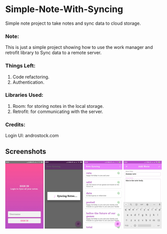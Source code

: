 # Simple-Note-With-Syncing
Simple note project to take notes and sync data to cloud storage.

### Note: 
This is just a simple project showing how to use the work manager and retrofit library to Sync data to a remote server. 

### Things Left:
1. Code refactoring.
2. Authentication.

### Libraries Used:
1. Room: for storing notes in the local storage.
2. Retrofit: for communicating with the server.

### Credits:
Login UI: androstock.com

## Screenshots

<p float="left">
  <img src="https://github.com/abhishekhugetech/Simple-Note-With-Syncing/blob/master/shots/1.jfif?raw=true" width="24%" />
  <img src="https://github.com/abhishekhugetech/Simple-Note-With-Syncing/blob/master/shots/2.jfif?raw=true" width="24%" /> 
  <img src="https://github.com/abhishekhugetech/Simple-Note-With-Syncing/blob/master/shots/3.jfif?raw=true" width="24%" />
  <img src="https://github.com/abhishekhugetech/Simple-Note-With-Syncing/blob/master/shots/4.jfif?raw=true" width="24%" />
</p>

